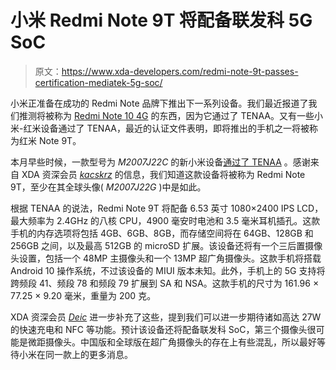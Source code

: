 # 小米 Redmi Note 9T 将配备联发科 5G SoC

> 原文：<https://www.xda-developers.com/redmi-note-9t-passes-certification-mediatek-5g-soc/>

小米正准备在成功的 Redmi Note 品牌下推出下一系列设备。我们最近报道了我们推测将被称为 [Redmi Note 10 4G](https://www.xda-developers.com/xiaomi-redmi-note-10-4g-spotted-tenaa-china/) 的东西，因为它通过了 TENAA。又有一些小米-红米设备通过了 TENAA，最近的认证文件表明，即将推出的手机之一将被称为红米 Note 9T。

本月早些时候，一款型号为 *M2007J22C* 的新小米设备[通过了 TENAA](http://shouji.tenaa.com.cn/Mobile/MobileDetail.aspx?code=iOkwV7UWhfBw10kysXxeP3R%2bPwDhervM) 。感谢来自 XDA 资深会员 *[kacskrz](https://forum.xda-developers.com/member.php?u=8240900)* 的信息，我们知道这款设备将被称为 Redmi Note 9T，至少在其全球头像( *M2007J22G* )中是如此。

根据 TENAA 的说法，Redmi Note 9T 将配备 6.53 英寸 1080×2400 IPS LCD，最大频率为 2.4GHz 的八核 CPU，4900 毫安时电池和 3.5 毫米耳机插孔。这款手机的内存选项将包括 4GB、6GB、8GB，而存储空间将在 64GB、128GB 和 256GB 之间，以及最高 512GB 的 microSD 扩展。该设备还将有一个三后置摄像头设置，包括一个 48MP 主摄像头和一个 13MP 超广角摄像头。这款手机将搭载 Android 10 操作系统，不过该设备的 MIUI 版本未知。此外，手机上的 5G 支持将跨频段 41、频段 78 和频段 79 扩展到 SA 和 NSA。这款手机的尺寸为 161.96 × 77.25 × 9.20 毫米，重量为 200 克。

XDA 资深会员 *[Deic](https://forum.xda-developers.com/member.php?u=4476591)* 进一步补充了这些，提到我们可以进一步期待诸如高达 27W 的快速充电和 NFC 等功能。预计该设备还将配备联发科 SoC，第三个摄像头很可能是微距摄像头。中国版和全球版在超广角摄像头的存在上有些混乱，所以最好等待小米在同一款上的更多消息。